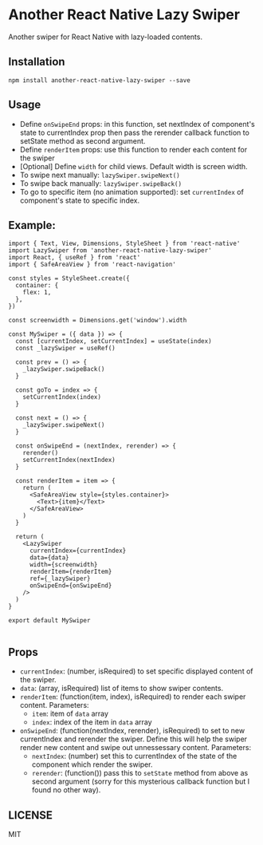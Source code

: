 # Another React Native Lazy Swiper
Another swiper for React Native with lazy-loaded contents.

## Installation
`npm install another-react-native-lazy-swiper --save`

## Usage
* Define `onSwipeEnd` props: in this function, set nextIndex of component's state to currentIndex prop then pass the rerender callback function to setState method as second argument.
* Define `renderItem` props: use this function to render each content for the swiper
* [Optional] Define `width` for child views. Default width is screen width.
* To swipe next manually: `lazySwiper.swipeNext()`
* To swipe back manually: `lazySwiper.swipeBack()`
* To go to specific item (no animation supported): set `currentIndex` of component's state to specific index.

## Example:
````
import { Text, View, Dimensions, StyleSheet } from 'react-native'
import LazySwiper from 'another-react-native-lazy-swiper'
import React, { useRef } from 'react'
import { SafeAreaView } from 'react-navigation'

const styles = StyleSheet.create({
  container: {
    flex: 1,
  },
})

const screenwidth = Dimensions.get('window').width

const MySwiper = ({ data }) => {
  const [currentIndex, setCurrentIndex] = useState(index)
  const _lazySwiper = useRef()

  const prev = () => {
    _lazySwiper.swipeBack()
  }

  const goTo = index => {
    setCurrentIndex(index)
  }

  const next = () => {
    _lazySwiper.swipeNext()
  }

  const onSwipeEnd = (nextIndex, rerender) => {
    rerender()
    setCurrentIndex(nextIndex)
  }

  const renderItem = item => {
    return (
      <SafeAreaView style={styles.container}>
        <Text>{item}</Text>
      </SafeAreaView>
    )
  }

  return (
    <LazySwiper
      currentIndex={currentIndex}
      data={data}
      width={screenwidth}
      renderItem={renderItem}
      ref={_lazySwiper}
      onSwipeEnd={onSwipeEnd}
    />
  )
}

export default MySwiper


````

## Props
* `currentIndex`: (number, isRequired) to set specific displayed content of the swiper.
* `data`: (array, isRequired) list of items to show swiper contents.
* `renderItem`: (function(item, index), isRequired) to render each swiper content. Parameters:
  * `item`: item of `data` array
  * `index`: index of the item in `data` array
* `onSwipeEnd`: (function(nextIndex, rerender), isRequired) to set to new currentIndex and rerender the swiper. Define this will help the swiper render new content and swipe out unnessessary content. Parameters:
  * `nextIndex`: (number) set this to currentIndex of the state of the component which render the swiper.
  * `rerender`: (function()) pass this to `setState` method from above as second argument (sorry for this mysterious callback function but I found no other way).

## LICENSE
MIT
